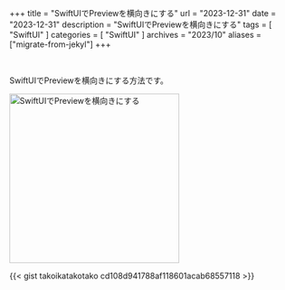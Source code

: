 +++
title = "SwiftUIでPreviewを横向きにする"
url = "2023-12-31"
date = "2023-12-31"
description = "SwiftUIでPreviewを横向きにする"
tags = [
  "SwiftUI"
]
categories = [
  "SwiftUI"
]
archives = "2023/10"
aliases = ["migrate-from-jekyl"]
+++

<br>

SwiftUIでPreviewを横向きにする方法です。

<img src="1.png" width="300px" alt="SwiftUIでPreviewを横向きにする">

{{< gist takoikatakotako cd108d941788af118601acab68557118 >}}
